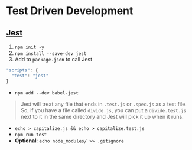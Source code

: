 # Test Driven Development

## [Jest](https://jestjs.io/docs/getting-started)
1. `npm init -y`
2. `npm install --save-dev jest`
3. Add to `package.json` to call Jest
```js
"scripts": {
  "test": "jest"
}
```
+ `npm add --dev babel-jest`

> Jest will treat any file that ends in `.test.js` or `.spec.js` as a test file. So, if you have a file called `divide.js`, you can put a `divide.test.js` next to it in the same directory and Jest will pick it up when it runs.

+ `echo > capitalize.js && echo > capitalize.test.js`
+ `npm run test`
+ **Optional**: `echo node_modules/ >> .gitignore`
